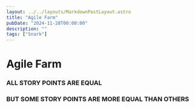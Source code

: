 ```yaml
---
layout: ../../layouts/MarkdownPostLayout.astro
title: "Agile Farm"
pubDate: "2024-11-28T00:00:00"
description: ""
tags: ["Snark"]
---
```


# Agile Farm

### ALL STORY POINTS ARE EQUAL

### BUT SOME STORY POINTS ARE MORE EQUAL THAN OTHERS
